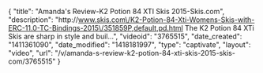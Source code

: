 {
    "title": "Amanda's Review-K2 Potion 84 XTI Skis 2015-Skis.com",
    "description": "http:\/\/www.skis.com\/K2-Potion-84-Xti-Womens-Skis-with-ERC-11.0-TC-Bindings-2015\/351859P,default,pd.html The K2 Potion 84 XTi Skis are sharp in style and buil...",
    "videoid": "3765515",
    "date_created": "1411361090",
    "date_modified": "1418181997",
    "type": "captivate",
    "layout": "video",
    "url": "\/v\/amanda-s-review-k2-potion-84-xti-skis-2015-skis-com\/3765515"
}